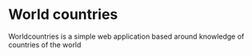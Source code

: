 # World countries
Worldcountries is a simple web application based around knowledge of countries of the world
